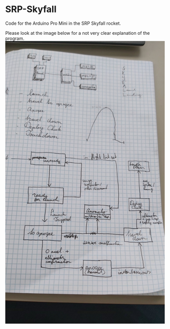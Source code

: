 # SRP-Skyfall
Code for the Arduino Pro Mini in the SRP Skyfall rocket.


Please look at the image below for a not very clear explanation of the program.
![alt text](https://github.com/annehinrichs22/SRP-Skyfall/blob/master/programStructure.jpg)
